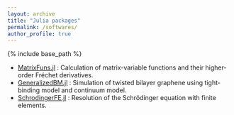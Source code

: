 ```yaml
---
layout: archive
title: "Julia packages"
permalink: /softwares/
author_profile: true
---
```


{% include base_path %}
* [MatrixFuns.jl](https://github.com/xuequan818/MatrixFuns.jl) : Calculation of matrix-variable functions and their higher-order Fréchet derivatives.
* [GeneralizedBM.jl](https://github.com/xuequan818/GeneralizedBM.jl) : Simulation of twisted bilayer graphene using tight-binding model and continuum model.
* [SchrodingerFE.jl](https://github.com/dussong/SchrodingerFE.jl) : Resolution of the Schrödinger equation with finite elements.
